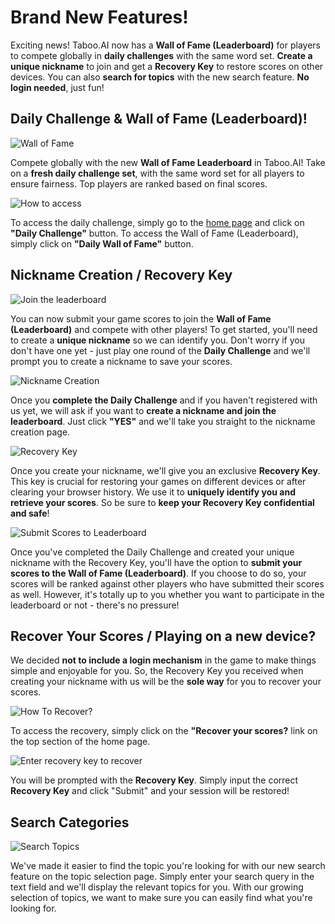 # **Brand New Features!**

Exciting news! Taboo.AI now has a **Wall of Fame (Leaderboard)** for players to compete globally in **daily challenges** with the same word set. **Create a unique nickname** to join and get a **Recovery Key** to restore scores on other devices. You can also **search for topics** with the new search feature. **No login needed**, just fun!

## Daily Challenge & Wall of Fame (Leaderboard)!

![Wall of Fame](/features/feature-img-1.png)

Compete globally with the new **Wall of Fame Leaderboard** in Taboo.AI! Take on a **fresh daily challenge set**, with the same word set for all players to ensure fairness. Top players are ranked based on final scores.

![How to access](/features/feature-img-2.png)

To access the daily challenge, simply go to the [home page](https://taboo-ai.vercel.app) and click on **"Daily Challenge"** button. To access the Wall of Fame (Leaderboard), simply click on **"Daily Wall of Fame"** button.

## Nickname Creation / Recovery Key

![Join the leaderboard](/features/feature-img-3.png)

You can now submit your game scores to join the **Wall of Fame (Leaderboard)** and compete with other players! To get started, you'll need to create a **unique nickname** so we can identify you. Don't worry if you don't have one yet - just play one round of the **Daily Challenge** and we'll prompt you to create a nickname to save your scores.

![Nickname Creation](/features/feature-img-4.png)

Once you **complete the Daily Challenge** and if you haven't registered with us yet, we will ask if you want to **create a nickname and join the leaderboard**. Just click **"YES"** and we'll take you straight to the nickname creation page.


![Recovery Key](/features/feature-img-5.png)

Once you create your nickname, we'll give you an exclusive **Recovery Key**. This key is crucial for restoring your games on different devices or after clearing your browser history. We use it to **uniquely identify you and retrieve your scores**. So be sure to **keep your Recovery Key confidential and safe**!

![Submit Scores to Leaderboard](/features/feature-img-6.png)

Once you've completed the Daily Challenge and created your unique nickname with the Recovery Key, you'll have the option to **submit your scores to the Wall of Fame (Leaderboard)**. If you choose to do so, your scores will be ranked against other players who have submitted their scores as well. However, it's totally up to you whether you want to participate in the leaderboard or not - there's no pressure!

## Recover Your Scores / Playing on a new device?

We decided **not to include a login mechanism** in the game to make things simple and enjoyable for you. So, the Recovery Key you received when creating your nickname with us will be the **sole way** for you to recover your scores.

![How To Recover?](/features/feature-img-7.png)

To access the recovery, simply click on the **"Recover your scores?** link on the top section of the home page.

![Enter recovery key to recover](/features/feature-img-8.png)

You will be prompted with the **Recovery Key**. Simply input the correct **Recovery Key** and click "Submit" and your session will be restored!

## Search Categories

![Search Topics](/features/feature-img-9.png)

We've made it easier to find the topic you're looking for with our new search feature on the topic selection page. Simply enter your search query in the text field and we'll display the relevant topics for you. With our growing selection of topics, we want to make sure you can easily find what you're looking for.